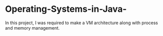 # Operating-Systems-in-Java-
In this project, I was required to make a VM architecture along with process and memory management. 
